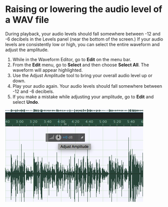 # Raising or lowering the audio level of a WAV file

During playback, your audio levels should fall somewhere between -12 and -6 decibels in the Levels panel \(near the bottom of the screen.\) If your audio levels are consistently low or high, you can select the entire waveform and adjust the amplitude.

1. While in the Waveform Editor, go to **Edit** on the menu bar.  
2. From the **Edit** menu, go to **Select** and then choose **Select All**. The waveform will appear highlighted. 
3. Use the Adjust Amplitude tool to bring your overall audio level up or down. 
4. Play your audio again. Your audio levels should fall somewhere between -12 and -6 decibels. 
5. If you make a mistake while adjusting your amplitude, go to **Edit** and select **Undo**.

![Adjusting the overall amplitude of a WAV file.](/assets/raising-or-lowering-audio-level-of-wav-file.png)

